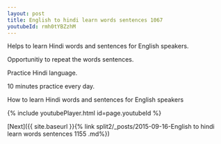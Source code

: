 ```yaml
---
layout: post
title: English to hindi learn words sentences 1067 
youtubeId: rmh0tYBZzhM
---
```

 
 
Helps to learn Hindi words and sentences for English speakers.

Opportunitiy to repeat the words sentences. 

Practice Hindi language. 
 
10 minutes practice every day. 
 
How to learn Hindi words and sentences for English speakers 
 
{% include youtubePlayer.html id=page.youtubeId %}
 
 
[Next]({{ site.baseurl }}{% link  split2/_posts/2015-09-16-English to hindi learn words sentences 1155 .md%})
 
